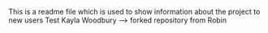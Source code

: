 This is a readme file which is used to show information about the project to new users
Test
Kayla Woodbury --> forked repository from Robin